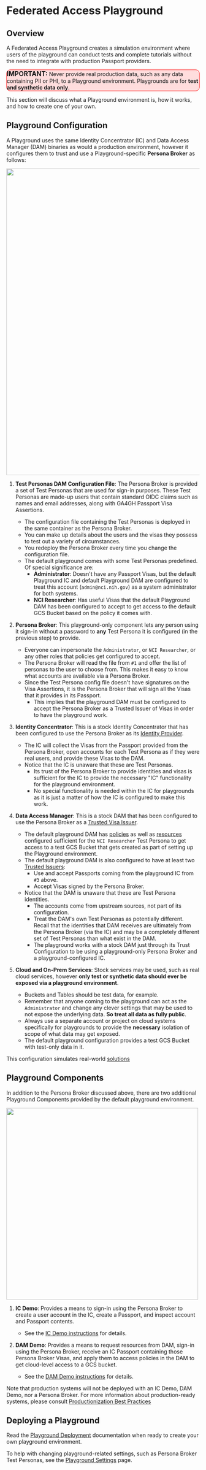 # Federated Access Playground

## Overview

A Federated Access Playground creates a simulation environment where users of
the playground can conduct tests and complete tutorials without the need to
integrate with production Passport providers.

<div style="background:#fdd;border-radius:10px;border: 1px solid red">
  <b style="font-size:1.2em">IMPORTANT:</b>
  Never provide real production data, such as any data containing PII or PHI, to
  a Playground environment. Playgrounds are for
  <b>test and synthetic data only</b>.
</div>

This section will discuss what a Playground environment is, how it works, and
how to create one of your own.

## Playground Configuration

A Playground uses the same Identity Concentrator (IC) and Data Access Manager
(DAM) binaries as would a production environment, however it configures them
to trust and use a Playground-specific **Persona Broker** as follows:

<img src="https://github.com/GoogleCloudPlatform/healthcare-federated-access-services/raw/master/assets/diagrams/playground_flow.svg" width="800px">

1. **Test Personas DAM Configuration File**: The Persona Broker is provided a
   set of Test Personas that are used for sign-in purposes. These Test Personas
   are made-up users that contain standard OIDC claims such as names and email
   addresses, along with GA4GH Passport Visa Assertions.
   *  The configuration file containing the Test Personas is deployed in the
      same container as the Persona Broker.
   *  You can make up details about the users and the visas they possess to test
      out a variety of circumstances.
   *  You redeploy the Persona Broker every time you change the configuration
      file.
   *  The default playground comes with some Test Personas predefined. Of
      special significance are:
      *  **Administrator**: Doesn't have any Passport Visas, but the default
         Playground IC and default Playground DAM are configured to treat this
         account (`admin@nci.nih.gov`) as a system administrator for both
         systems.
      *  **NCI Researcher**: Has useful Visas that the default Playground DAM
         has been configured to accept to get access to the default GCS Bucket
         based on the policy it comes with.

1. **Persona Broker**: This playground-only component lets any person using it
   sign-in without a password to **any** Test Persona it is configured (in the
   previous step) to provide.
   *  Everyone can impersonate the `Administrator`, or `NCI Researcher`, or any
      other roles that policies get configured to accept.
   *  The Persona Broker will read the file from `#1` and offer the list of
      personas to the user to choose from. This makes it easy to know what
      accounts are available via a Persona Broker.
   *  Since the Test Persona config file doesn't have signatures on the Visa
      Assertions, it is the Persona Broker that will sign all the Visas that it
      provides in its Passport.
      *  This implies that the playground DAM must be configured to accept the
         Persona Broker as a Trusted Issuer of Visas in order to have the
         playground work.

1. **Identity Concentrator**: This is a stock Identity Concentrator that has
   been configured to use the Persona Broker as its [Identity
   Provider](../ic/admin/config/identity-providers.md).
   *  The IC will collect the Visas from the Passport provided from the Persona
      Broker, open accounts for each Test Persona as if they were real users,
      and provide these Visas to the DAM.
   *  Notice that the IC is unaware that these are Test Personas.
      *  Its trust of the Persona Broker to provide identities and visas is
         sufficient for the IC to provide the necessary "IC" functionality for
         the playground environment.
      *  No special functionality is needed within the IC for playgrounds as it
         is just a matter of how the IC is configured to make this work.

1. **Data Access Manager**: This is a stock DAM that has been configured to use
   the Persona Broker as a [Trusted Visa
   Issuer](../dam/admin/config/issuers.md).
   *  The default playground DAM has
      [policies](../dam/admin/config/policies.md) as well as
      [resources](../dam/admin/config/resources.md) configured sufficient for
      the `NCI Researcher` Test Persona to get access to a test GCS Bucket that
      gets created as part of setting up the Playground environment.
   *  The default playground DAM is also configured to have at least two
      [Trusted Issuers](../dam/admin/config/issuers.md):
      *  Use and accept Passports coming from the playground IC from `#3` above.
      *  Accept Visas signed by the Persona Broker.
   *  Notice that the DAM is unaware that these are Test Persona identities.
      *  The accounts come from upstream sources, not part of its configuration.
      *  Treat the DAM's own Test Personas as potentially different. Recall that
         the identities that DAM receives are ultimately from the Persona Broker
         (via the IC) and may be a completely different set of Test Personas
         than what exist in the DAM.
      *  The playground works with a stock DAM just through its Trust
         Configuration to be using a playground-only Persona Broker and a
         playground-configured IC.

1. **Cloud and On-Prem Services**: Stock services may be used, such as real
   cloud services, however **only test or synthetic data should ever be exposed
   via a playground environment**.
   *  Buckets and Tables should be test data, for example.
   *  Remember that anyone coming to the playground can act as the
      `Administrator` and change any clever settings that may be used to not
      expose the underlying data. **So treat all data as fully public**.
   *  Always use a separate account or project on cloud systems specifically for
      playgrounds to provide the **necessary** isolation of scope of what data
      may get exposed.
   *  The default playground configuration provides a test GCS Bucket with
      test-only data in it.

This configuration simulates real-world
[solutions](../overview/solution.md#solution)

## Playground Components

In addition to the Persona Broker discussed above, there are two additional
Playground Components provided by the default playground environment.

<img src="https://github.com/GoogleCloudPlatform/healthcare-federated-access-services/raw/master/assets/diagrams/playground_components.svg" width="500px">

1. **IC Demo**: Provides a means to sign-in using the Persona Broker to create
   a user account in the IC, create a Passport, and inspect account and Passport
   contents.
   *  See the [IC Demo instructions](ic-demo.md) for details.

1. **DAM Demo**: Provides a means to request resources from DAM, sign-in using
   the Persona Broker, receive an IC Passport containing those Persona Broker
   Visas, and apply them to access policies in the DAM to get cloud-level
   access to a GCS bucket.
   *  See the [DAM Demo instructions](dam-demo.md) for details.

Note that production systems will not be deployed with an IC Demo, DAM Demo, nor
a Persona Broker. For more information about production-ready systems, please
consult [Productionization Best
Practices](../shared/admin/productionization.md)

## Deploying a Playground

Read the [Playground Deployment](deploy.md) documentation when ready to create
your own playground environment.

To help with changing playground-related settings, such as Persona Broker Test
Personas, see the [Playground Settings](settings.md) page.
